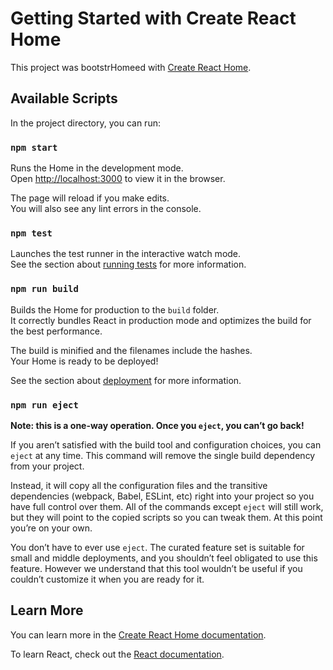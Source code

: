# Getting Started with Create React Home

This project was bootstrHomeed with [Create React Home](https://github.com/facebook/create-react-Home).

## Available Scripts

In the project directory, you can run:

### `npm start`

Runs the Home in the development mode.\
Open [http://localhost:3000](http://localhost:3000) to view it in the browser.

The page will reload if you make edits.\
You will also see any lint errors in the console.

### `npm test`

Launches the test runner in the interactive watch mode.\
See the section about [running tests](https://facebook.github.io/create-react-Home/docs/running-tests) for more information.

### `npm run build`

Builds the Home for production to the `build` folder.\
It correctly bundles React in production mode and optimizes the build for the best performance.

The build is minified and the filenames include the hashes.\
Your Home is ready to be deployed!

See the section about [deployment](https://facebook.github.io/create-react-Home/docs/deployment) for more information.

### `npm run eject`

**Note: this is a one-way operation. Once you `eject`, you can’t go back!**

If you aren’t satisfied with the build tool and configuration choices, you can `eject` at any time. This command will remove the single build dependency from your project.

Instead, it will copy all the configuration files and the transitive dependencies (webpack, Babel, ESLint, etc) right into your project so you have full control over them. All of the commands except `eject` will still work, but they will point to the copied scripts so you can tweak them. At this point you’re on your own.

You don’t have to ever use `eject`. The curated feature set is suitable for small and middle deployments, and you shouldn’t feel obligated to use this feature. However we understand that this tool wouldn’t be useful if you couldn’t customize it when you are ready for it.

## Learn More

You can learn more in the [Create React Home documentation](https://facebook.github.io/create-react-Home/docs/getting-started).

To learn React, check out the [React documentation](https://reactjs.org/).
